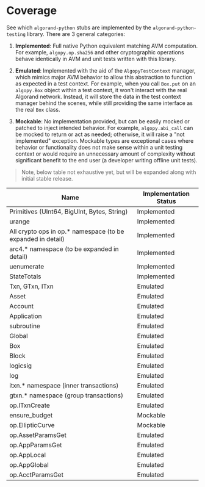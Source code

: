 # Coverage

See which `algorand-python` stubs are implemented by the `algorand-python-testing` library. There are 3 general categories:

1. **Implemented**: Full native Python equivalent matching AVM computation. For example, `algopy.op.sha256` and other cryptographic operations behave identically in AVM and unit tests written with this library.

2. **Emulated**: Implemented with the aid of the `AlgopyTestContext` manager, which mimics major AVM behavior to allow this abstraction to function as expected in a test context. For example, when you call `Box.put` on an `algopy.Box` object within a test context, it won't interact with the real Algorand network. Instead, it will store the data in the test context manager behind the scenes, while still providing the same interface as the real `Box` class.

3. **Mockable**: No implementation provided, but can be easily mocked or patched to inject intended behavior. For example, `algopy.abi_call` can be mocked to return or act as needed; otherwise, it will raise a "not implemented" exception. Mockable types are exceptional cases where behavior or functionality does not make sense within a unit testing context or would require an unnecessary amount of complexity without significant benefit to the end user (a developer writing offline unit tests).

> Note, below table not exhaustive yet, but will be expanded along with initial stable release.

| Name                                                         | Implementation Status |
| ------------------------------------------------------------ | --------------------- |
| Primitives (UInt64, BigUInt, Bytes, String)                  | Implemented           |
| urange                                                       | Implemented           |
| All crypto ops in op.\* namespace (to be expanded in detail) | Implemented           |
| arc4.\* namespace (to be expanded in detail)                 | Implemented           |
| uenumerate                                                   | Implemented           |
| StateTotals                                                  | Implemented           |
| Txn, GTxn, ITxn                                              | Emulated              |
| Asset                                                        | Emulated              |
| Account                                                      | Emulated              |
| Application                                                  | Emulated              |
| subroutine                                                   | Emulated              |
| Global                                                       | Emulated              |
| Box                                                          | Emulated              |
| Block                                                        | Emulated              |
| logicsig                                                     | Emulated              |
| log                                                          | Emulated              |
| itxn.\* namespace (inner transactions)                       | Emulated              |
| gtxn.\* namespace (group transactions)                       | Emulated              |
| op.ITxnCreate                                                | Emulated              |
| ensure_budget                                                | Mockable              |
| op.EllipticCurve                                             | Mockable              |
| op.AssetParamsGet                                            | Emulated              |
| op.AppParamsGet                                              | Emulated              |
| op.AppLocal                                                  | Emulated              |
| op.AppGlobal                                                 | Emulated              |
| op.AcctParamsGet                                             | Emulated              |
